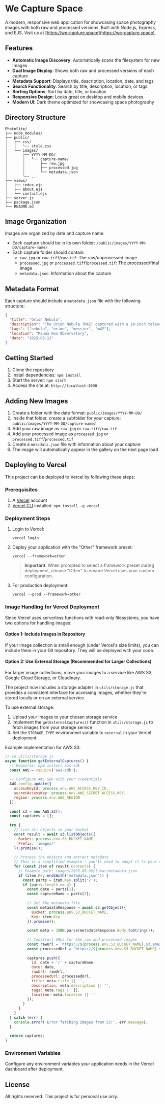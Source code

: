 # We Capture Space

A modern, responsive web application for showcasing space photography images with both raw and processed versions. Built with Node.js, Express, and EJS. Visit us at [https://we-capture.space](https://we-capture.space).

## Features

- **Automatic Image Discovery**: Automatically scans the filesystem for new images
- **Dual Image Display**: Shows both raw and processed versions of each capture
- **Metadata Support**: Displays title, description, location, date, and tags
- **Search Functionality**: Search by title, description, location, or tags
- **Sorting Options**: Sort by date, title, or location
- **Responsive Design**: Looks great on desktop and mobile devices
- **Modern UI**: Dark theme optimized for showcasing space photography

## Directory Structure

```
PhotoSite/
├── node_modules/
├── public/
│   ├── css/
│   │   └── style.css
│   └── images/
│       ├── YYYY-MM-DD/
│       │   └── capture-name/
│       │       ├── raw.jpg
│       │       ├── processed.jpg
│       │       └── metadata.json
│       └── ...
├── views/
│   ├── index.ejs
│   ├── about.ejs
│   └── contact.ejs
├── server.js
├── package.json
└── README.md
```

## Image Organization

Images are organized by date and capture name:

- Each capture should be in its own folder: `/public/images/YYYY-MM-DD/capture-name/`
- Each capture folder should contain:
  - `raw.jpg` or `raw.tiff`/`raw.tif`: The raw/unprocessed image
  - `processed.jpg` or `processed.tiff`/`processed.tif`: The processed/final image
  - `metadata.json`: Information about the capture

## Metadata Format

Each capture should include a `metadata.json` file with the following structure:

```json
{
  "title": "Orion Nebula",
  "description": "The Orion Nebula (M42) captured with a 10-inch telescope.",
  "tags": ["nebula", "orion", "messier", "m42"],
  "location": "Mauna Kea Observatory",
  "date": "2025-05-11"
}
```

## Getting Started

1. Clone the repository
2. Install dependencies: `npm install`
3. Start the server: `npm start`
4. Access the site at: `http://localhost:3000`

## Adding New Images

1. Create a folder with the date format: `public/images/YYYY-MM-DD/`
2. Inside that folder, create a subfolder for your capture: `public/images/YYYY-MM-DD/capture-name/`
3. Add your raw image as `raw.jpg` or `raw.tiff`/`raw.tif`
4. Add your processed image as `processed.jpg` or `processed.tiff`/`processed.tif`
5. Create a `metadata.json` file with information about your capture
6. The image will automatically appear in the gallery on the next page load

## Deploying to Vercel

This project can be deployed to Vercel by following these steps:

### Prerequisites

1. A [Vercel](https://vercel.com) account
2. [Vercel CLI](https://vercel.com/docs/cli) installed: `npm install -g vercel`

### Deployment Steps

1. Login to Vercel:
   ```
   vercel login
   ```

2. Deploy your application with the "Other" framework preset:
   ```
   vercel --framework=other
   ```
   
   > **Important**: When prompted to select a framework preset during deployment, choose "Other" to ensure Vercel uses your custom configuration.

3. For production deployment:
   ```
   vercel --prod --framework=other
   ```

### Image Handling for Vercel Deployment

Since Vercel uses serverless functions with read-only filesystems, you have two options for handling images:

#### Option 1: Include Images in Repository

If your image collection is small enough (under Vercel's size limits), you can include them in your Git repository. They will be deployed with your code.

#### Option 2: Use External Storage (Recommended for Larger Collections)

For larger image collections, move your images to a service like AWS S3, Google Cloud Storage, or Cloudinary.

The project now includes a storage adapter in `utils/storage.js` that provides a consistent interface for accessing images, whether they're stored locally or on an external service.

To use external storage:

1. Upload your images to your chosen storage service
2. Implement the `getExternalCaptures()` function in `utils/storage.js` to fetch images from your storage service
3. Set the `STORAGE_TYPE` environment variable to `external` in your Vercel deployment

Example implementation for AWS S3:

```javascript
// In utils/storage.js
async function getExternalCaptures() {
  // Requires: npm install aws-sdk
  const AWS = require('aws-sdk');
  
  // Configure AWS SDK with your credentials
  AWS.config.update({
    accessKeyId: process.env.AWS_ACCESS_KEY_ID,
    secretAccessKey: process.env.AWS_SECRET_ACCESS_KEY,
    region: process.env.AWS_REGION
  });
  
  const s3 = new AWS.S3();
  const captures = [];
  
  try {
    // List all objects in your bucket
    const result = await s3.listObjects({ 
      Bucket: process.env.S3_BUCKET_NAME,
      Prefix: 'images/' 
    }).promise();
    
    // Process the objects and extract metadata
    // This is a simplified example - you'll need to adapt it to your storage structure
    for (const item of result.Contents) {
      // Example path: images/2025-05-09/lunar/metadata.json
      if (item.Key.endsWith('metadata.json')) {
        const parts = item.Key.split('/');
        if (parts.length >= 4) {
          const date = parts[1];
          const captureName = parts[2];
          
          // Get the metadata file
          const metadataResponse = await s3.getObject({
            Bucket: process.env.S3_BUCKET_NAME,
            Key: item.Key
          }).promise();
          
          const meta = JSON.parse(metadataResponse.Body.toString());
          
          // Construct URLs for the raw and processed images
          const rawUrl = `https://${process.env.S3_BUCKET_NAME}.s3.amazonaws.com/images/${date}/${captureName}/raw.jpg`;
          const processedUrl = `https://${process.env.S3_BUCKET_NAME}.s3.amazonaws.com/images/${date}/${captureName}/processed.jpg`;
          
          captures.push({
            id: date + '/' + captureName,
            date: date,
            rawUrl: rawUrl,
            processedUrl: processedUrl,
            title: meta.title || '',
            description: meta.description || '',
            tags: meta.tags || [],
            location: meta.location || ''
          });
        }
      }
    }
  } catch (err) {
    console.error('Error fetching images from S3:', err.message);
  }
  
  return captures;
}
```

### Environment Variables

Configure any environment variables your application needs in the Vercel dashboard after deployment.

## License

All rights reserved. This project is for personal use only.

